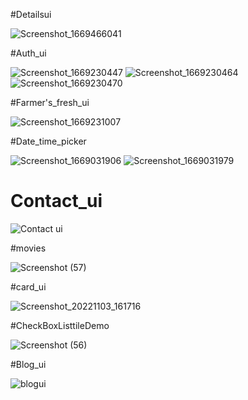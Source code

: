 #Detailsui

![Screenshot_1669466041](https://user-images.githubusercontent.com/19486593/204089372-80d4eb69-1609-4ee5-9653-f41b220b3518.png)

#Auth_ui

![Screenshot_1669230447](https://user-images.githubusercontent.com/19486593/203630318-9aa271bb-f18d-4d85-8866-8b3d63ff5601.png)
![Screenshot_1669230464](https://user-images.githubusercontent.com/19486593/203630464-e93152e7-75a7-4cc4-8038-f747c2e1a472.png)
![Screenshot_1669230470](https://user-images.githubusercontent.com/19486593/203630382-4731362c-4f3e-4988-8f81-fc8185edf84d.png)

#Farmer's_fresh_ui

![Screenshot_1669231007](https://user-images.githubusercontent.com/19486593/203630645-f3ea669d-1cee-4578-a6c1-715ed1b44619.png)

#Date_time_picker

![Screenshot_1669031906](https://user-images.githubusercontent.com/19486593/203630825-7a0865a0-3555-4652-a1eb-e40bf185ca74.png)
![Screenshot_1669031979](https://user-images.githubusercontent.com/19486593/203630869-5a24a52d-afd7-4288-93f3-ed49efdf29fa.png)

# Contact_ui


![Contact ui](https://user-images.githubusercontent.com/19486593/198878912-c3ea0dd6-0957-4217-8334-7da5b91fc8c9.png)

#movies

![Screenshot (57)](https://user-images.githubusercontent.com/19486593/201029761-38acb9fb-ec5a-45f9-a07e-68bf95dc9a42.png)

#card_ui


![Screenshot_20221103_161716](https://user-images.githubusercontent.com/19486593/199702594-ed8a0d30-21d7-49f9-8fa8-aa27608cc27e.png)

#CheckBoxListtileDemo

![Screenshot (56)](https://user-images.githubusercontent.com/19486593/200836536-2a6fad7b-9219-4ab7-87aa-1ffa130f9b5f.png)

#Blog_ui

![blogui](https://user-images.githubusercontent.com/19486593/202638043-82e7823b-387d-42d8-b94e-cebd29fa7085.png)
